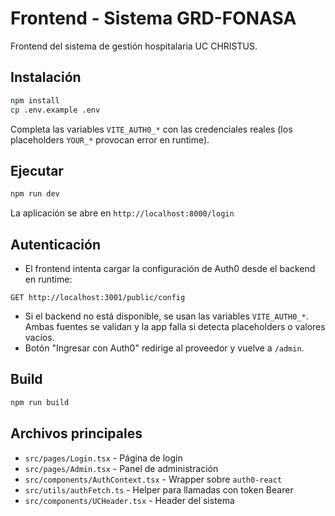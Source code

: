 # Frontend - Sistema GRD-FONASA

Frontend del sistema de gestión hospitalaria UC CHRISTUS.

## Instalación

```bash
npm install
cp .env.example .env
```

Completa las variables `VITE_AUTH0_*` con las credenciales reales (los placeholders `YOUR_*` provocan error en runtime).

## Ejecutar

```bash
npm run dev
```

La aplicación se abre en `http://localhost:8000/login`

## Autenticación

- El frontend intenta cargar la configuración de Auth0 desde el backend en runtime:

```
GET http://localhost:3001/public/config
```

- Si el backend no está disponible, se usan las variables `VITE_AUTH0_*`. Ambas fuentes se validan y la app falla si detecta placeholders o valores vacíos.
- Botón "Ingresar con Auth0" redirige al proveedor y vuelve a `/admin`.

## Build

```bash
npm run build
```

## Archivos principales

- `src/pages/Login.tsx` - Página de login
- `src/pages/Admin.tsx` - Panel de administración
- `src/components/AuthContext.tsx` - Wrapper sobre `auth0-react`
- `src/utils/authFetch.ts` - Helper para llamadas con token Bearer
- `src/components/UCHeader.tsx` - Header del sistema
